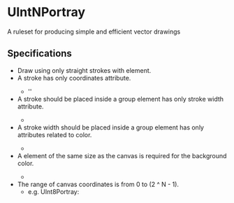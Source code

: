# UIntNPortray

A ruleset for producing simple and efficient vector drawings

## Specifications

- Draw using only straight strokes with <path> element.
- A stroke <path> has only coordinates attribute.
  - '<path d="" />'
- A stroke <path> should be placed inside a group element has only stroke width attribute.
  - <g stroke-width="" />
- A stroke width <g> should be placed inside a group element has only attributes related to color.
  - <g stroke="" opacity="" stroke-opacity=""/>
- A <rect> element of the same size as the canvas is required for the background color.
  - <rect width="100%" height="100%" fill="" />
- The range of canvas coordinates is from 0 to (2 ^ N - 1).
  - e.g. UInt8Portray: <svg xmlns="http://www.w3.org/2000/svg" viewBox="0 0 255 255" />
